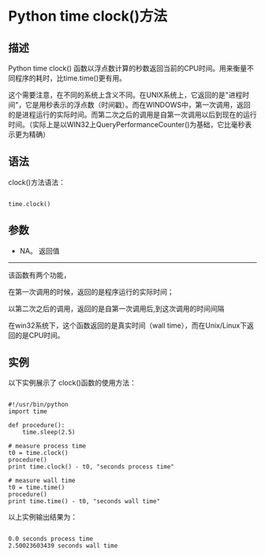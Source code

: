 Python time clock()方法
=====================

  描述
--

 Python time clock() 函数以浮点数计算的秒数返回当前的CPU时间。用来衡量不同程序的耗时，比time.time()更有用。

 这个需要注意，在不同的系统上含义不同。在UNIX系统上，它返回的是"进程时间"，它是用秒表示的浮点数（时间戳）。而在WINDOWS中，第一次调用，返回的是进程运行的实际时间。而第二次之后的调用是自第一次调用以后到现在的运行时间。（实际上是以WIN32上QueryPerformanceCounter()为基础，它比毫秒表示更为精确） 

 语法
--

 clock()方法语法：

 
```

time.clock()

```

 参数
--

  * NA。
  返回值
---

 该函数有两个功能，

 在第一次调用的时候，返回的是程序运行的实际时间；

 以第二次之后的调用，返回的是自第一次调用后,到这次调用的时间间隔

 在win32系统下，这个函数返回的是真实时间（wall time），而在Unix/Linux下返回的是CPU时间。

 实例
--

 以下实例展示了 clock()函数的使用方法：

 
```

#!/usr/bin/python
import time

def procedure():
    time.sleep(2.5)

# measure process time
t0 = time.clock()
procedure()
print time.clock() - t0, "seconds process time"

# measure wall time
t0 = time.time()
procedure()
print time.time() - t0, "seconds wall time"

```

 以上实例输出结果为：

 
```

0.0 seconds process time
2.50023603439 seconds wall time

```